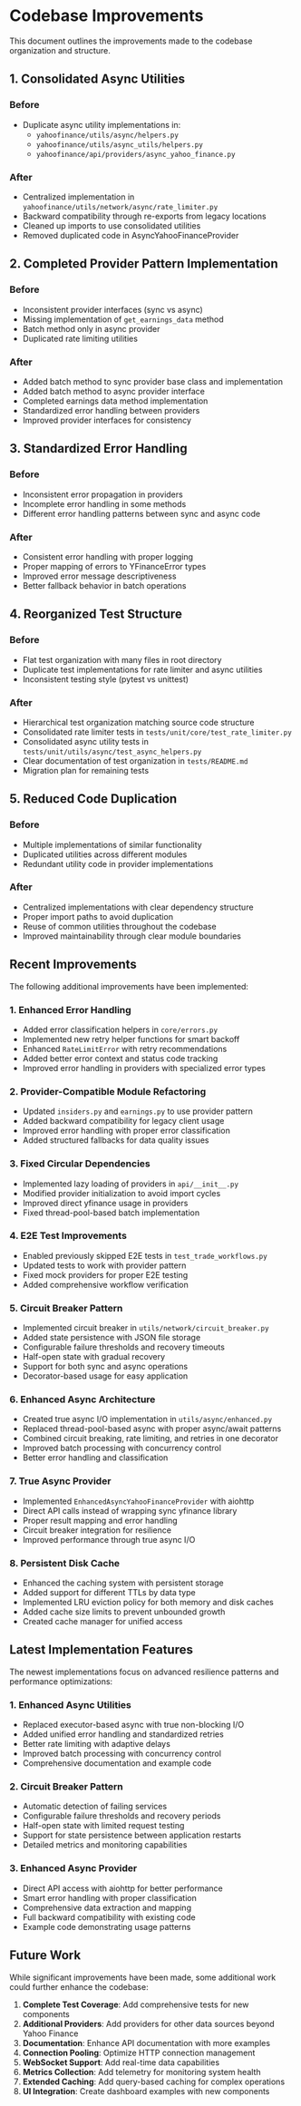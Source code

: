# Codebase Improvements

This document outlines the improvements made to the codebase organization and structure.

## 1. Consolidated Async Utilities

### Before
- Duplicate async utility implementations in:
  - `yahoofinance/utils/async/helpers.py`
  - `yahoofinance/utils/async_utils/helpers.py`
  - `yahoofinance/api/providers/async_yahoo_finance.py`

### After
- Centralized implementation in `yahoofinance/utils/network/async/rate_limiter.py`
- Backward compatibility through re-exports from legacy locations
- Cleaned up imports to use consolidated utilities
- Removed duplicated code in AsyncYahooFinanceProvider

## 2. Completed Provider Pattern Implementation

### Before
- Inconsistent provider interfaces (sync vs async)
- Missing implementation of `get_earnings_data` method
- Batch method only in async provider
- Duplicated rate limiting utilities

### After
- Added batch method to sync provider base class and implementation
- Added batch method to async provider interface
- Completed earnings data method implementation 
- Standardized error handling between providers
- Improved provider interfaces for consistency

## 3. Standardized Error Handling

### Before
- Inconsistent error propagation in providers
- Incomplete error handling in some methods
- Different error handling patterns between sync and async code

### After
- Consistent error handling with proper logging
- Proper mapping of errors to YFinanceError types
- Improved error message descriptiveness
- Better fallback behavior in batch operations

## 4. Reorganized Test Structure

### Before
- Flat test organization with many files in root directory
- Duplicate test implementations for rate limiter and async utilities
- Inconsistent testing style (pytest vs unittest)

### After
- Hierarchical test organization matching source code structure
- Consolidated rate limiter tests in `tests/unit/core/test_rate_limiter.py`
- Consolidated async utility tests in `tests/unit/utils/async/test_async_helpers.py`
- Clear documentation of test organization in `tests/README.md`
- Migration plan for remaining tests

## 5. Reduced Code Duplication

### Before
- Multiple implementations of similar functionality
- Duplicated utilities across different modules
- Redundant utility code in provider implementations

### After
- Centralized implementations with clear dependency structure
- Proper import paths to avoid duplication
- Reuse of common utilities throughout the codebase
- Improved maintainability through clear module boundaries

## Recent Improvements

The following additional improvements have been implemented:

### 1. Enhanced Error Handling

- Added error classification helpers in `core/errors.py`
- Implemented new retry helper functions for smart backoff
- Enhanced `RateLimitError` with retry recommendations
- Added better error context and status code tracking
- Improved error handling in providers with specialized error types

### 2. Provider-Compatible Module Refactoring

- Updated `insiders.py` and `earnings.py` to use provider pattern
- Added backward compatibility for legacy client usage
- Improved error handling with proper error classification
- Added structured fallbacks for data quality issues

### 3. Fixed Circular Dependencies

- Implemented lazy loading of providers in `api/__init__.py`
- Modified provider initialization to avoid import cycles
- Improved direct yfinance usage in providers
- Fixed thread-pool-based batch implementation

### 4. E2E Test Improvements

- Enabled previously skipped E2E tests in `test_trade_workflows.py`
- Updated tests to work with provider pattern
- Fixed mock providers for proper E2E testing
- Added comprehensive workflow verification

### 5. Circuit Breaker Pattern

- Implemented circuit breaker in `utils/network/circuit_breaker.py`
- Added state persistence with JSON file storage
- Configurable failure thresholds and recovery timeouts
- Half-open state with gradual recovery
- Support for both sync and async operations
- Decorator-based usage for easy application

### 6. Enhanced Async Architecture

- Created true async I/O implementation in `utils/async/enhanced.py`
- Replaced thread-pool-based async with proper async/await patterns
- Combined circuit breaking, rate limiting, and retries in one decorator
- Improved batch processing with concurrency control
- Better error handling and classification

### 7. True Async Provider

- Implemented `EnhancedAsyncYahooFinanceProvider` with aiohttp
- Direct API calls instead of wrapping sync yfinance library
- Proper result mapping and error handling
- Circuit breaker integration for resilience
- Improved performance through true async I/O

### 8. Persistent Disk Cache

- Enhanced the caching system with persistent storage
- Added support for different TTLs by data type
- Implemented LRU eviction policy for both memory and disk caches
- Added cache size limits to prevent unbounded growth
- Created cache manager for unified access

## Latest Implementation Features

The newest implementations focus on advanced resilience patterns and performance optimizations:

### 1. Enhanced Async Utilities

- Replaced executor-based async with true non-blocking I/O
- Added unified error handling and standardized retries
- Better rate limiting with adaptive delays
- Improved batch processing with concurrency control
- Comprehensive documentation and example code

### 2. Circuit Breaker Pattern

- Automatic detection of failing services
- Configurable failure thresholds and recovery periods
- Half-open state with limited request testing
- Support for state persistence between application restarts
- Detailed metrics and monitoring capabilities

### 3. Enhanced Async Provider

- Direct API access with aiohttp for better performance
- Smart error handling with proper classification
- Comprehensive data extraction and mapping
- Full backward compatibility with existing code
- Example code demonstrating usage patterns

## Future Work

While significant improvements have been made, some additional work could further enhance the codebase:

1. **Complete Test Coverage**: Add comprehensive tests for new components
2. **Additional Providers**: Add providers for other data sources beyond Yahoo Finance
3. **Documentation**: Enhance API documentation with more examples
4. **Connection Pooling**: Optimize HTTP connection management
5. **WebSocket Support**: Add real-time data capabilities
6. **Metrics Collection**: Add telemetry for monitoring system health
7. **Extended Caching**: Add query-based caching for complex operations
8. **UI Integration**: Create dashboard examples with new components